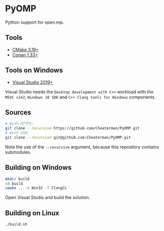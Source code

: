 # PyOMP

Python support for open.mp.

## Tools

* [CMake 3.19+](https://cmake.org/)
* [Conan 1.33+](https://conan.io/)

## Tools on Windows

* [Visual Studio 2019+](https://www.visualstudio.com/)

Visual Studio needs the `Desktop development with C++` workload with the `MSVC v142`, `Windows 10 SDK` and `C++ Clang tools for Windows` components.

## Sources

```bash
# With HTTPS:
git clone --recursive https://github.com/Cheaterman/PyOMP.git
# With SSH:
git clone --recursive git@github.com:Cheaterman/PyOMP.git
```

Note the use of the `--recursive` argument, because this repository contains submodules.

## Building on Windows

```bash
mkdir build
cd build
cmake .. -A Win32 -T ClangCL
```

Open Visual Studio and build the solution.

## Building on Linux

```bash
./build.sh
```
